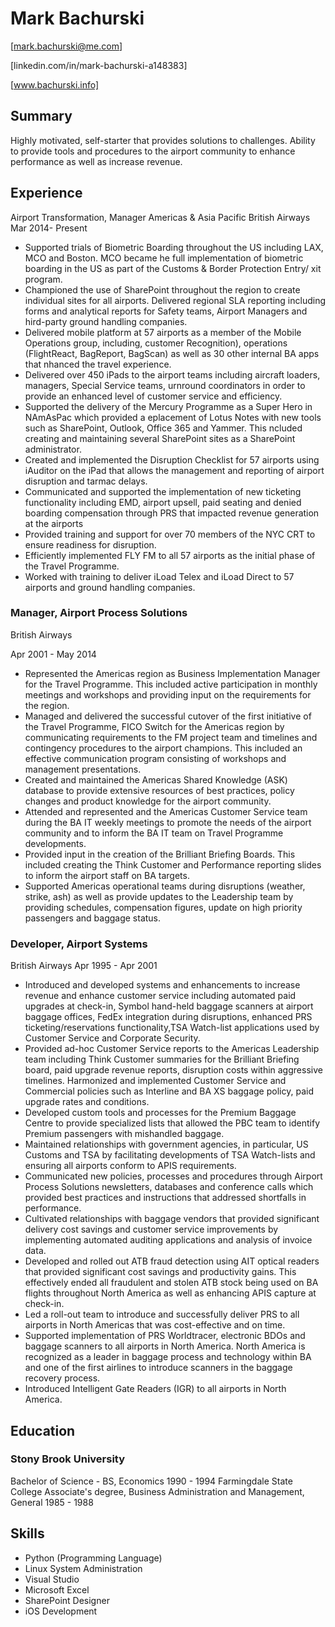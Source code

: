 # Mark Bachurski
[mark.bachurski@me.com]

[linkedin.com/in/mark-bachurski-a148383]

[www.bachurski.info]

## Summary
Highly motivated, self-starter that provides solutions to challenges. Ability to provide tools and procedures to the airport
community to enhance performance as well as increase revenue.

## Experience
Airport Transformation, Manager Americas & Asia Pacific
British Airways
Mar 2014- Present

* Supported trials of Biometric Boarding throughout the US including LAX, MCO and Boston. MCO became he full implementation of biometric boarding in the US as part of the Customs & Border Protection Entry/ xit program.
* Championed the use of SharePoint throughout the region to create individual sites for all airports. Delivered regional SLA reporting including forms and analytical reports for Safety teams, Airport Managers and hird-party ground handling companies.
* Delivered mobile platform at 57 airports as a member of the Mobile Operations group, including, customer Recognition), operations (FlightReact, BagReport, BagScan) as well as 30 other internal BA apps that nhanced the travel experience.
* Delivered over 450 iPads to the airport teams including aircraft loaders, managers, Special Service teams, urnround coordinators in order to provide an enhanced level of customer service and efficiency.
* Supported the delivery of the Mercury Programme as a Super Hero in NAmAsPac which provided a eplacement of Lotus Notes with new tools such as SharePoint, Outlook, Office 365 and Yammer. This ncluded creating and maintaining several SharePoint sites as a SharePoint administrator.
* Created and implemented the Disruption Checklist for 57 airports using iAuditor on the iPad that allows the management and reporting of airport disruption and tarmac delays.
* Communicated and supported the implementation of new ticketing functionality including EMD, airport upsell, paid seating and denied boarding compensation through PRS that impacted revenue generation at the airports
* Provided training and support for over 70 members of the NYC CRT to ensure readiness for disruption.
* Efficiently implemented FLY FM to all 57 airports as the initial phase of the Travel Programme.
* Worked with training to deliver iLoad Telex and iLoad Direct to 57 airports and ground handling companies.

### Manager, Airport Process Solutions
British Airways

Apr 2001 - May 2014

* Represented the Americas region as Business Implementation Manager for the Travel Programme. This included active participation in monthly meetings and workshops and providing input on the requirements for the region.
* Managed and delivered the successful cutover of the first initiative of the Travel Programme, FICO Switch for the Americas region by communicating requirements to the FM project team and timelines and contingency procedures to the airport champions. This included an effective communication program
consisting of workshops and management presentations.
* Created and maintained the Americas Shared Knowledge (ASK) database to provide extensive resources of best practices, policy changes and product knowledge for the airport community.
* Attended and represented and the Americas Customer Service team during the BA IT weekly meetings to promote the needs of the airport community and to inform the BA IT team on Travel Programme developments.
* Provided input in the creation of the Brilliant Briefing Boards. This included creating the Think Customer and Performance reporting slides to inform the airport staff on BA targets.
* Supported Americas operational teams during disruptions (weather, strike, ash) as well as provide updates to the Leadership team by providing schedules, compensation figures, update on high priority passengers and baggage status.

### Developer, Airport Systems
British Airways
Apr 1995 - Apr 2001

* Introduced and developed systems and enhancements to increase revenue and enhance customer service including automated paid upgrades at check-in, Symbol hand-held baggage scanners at airport baggage offices, FedEx integration during disruptions, enhanced PRS ticketing/reservations functionality,TSA Watch-list applications used by Customer Service and Corporate Security.
*  Provided ad-hoc Customer Service reports to the Americas Leadership team including Think Customer summaries for the Brilliant Briefing board, paid upgrade revenue reports, disruption costs within aggressive timelines.
Harmonized and implemented Customer Service and Commercial policies such as Interline and BA XS baggage policy, paid upgrade rates and conditions.
*  Developed custom tools and processes for the Premium Baggage Centre to provide specialized lists that allowed the PBC team to identify Premium passengers with mishandled baggage.
*  Maintained relationships with government agencies, in particular, US Customs and TSA by facilitating developments of TSA Watch-lists and ensuring all airports conform to APIS requirements.
*  Communicated new policies, processes and procedures through Airport Process Solutions newsletters, databases and conference calls which provided best practices and instructions that addressed shortfalls in performance.
*  Cultivated relationships with baggage vendors that provided significant delivery cost savings and customer service improvements by implementing automated auditing applications and analysis of invoice data.
*  Developed and rolled out ATB fraud detection using AIT optical readers that provided significant cost savings and productivity gains. This effectively ended all fraudulent and stolen ATB stock being used on BA flights throughout North America as well as enhancing APIS capture at check-in.
*  Led a roll-out team to introduce and successfully deliver PRS to all airports in North Americas that was cost-effective and on time.
*  Supported implementation of PRS Worldtracer, electronic BDOs and baggage scanners to all airports in North America. North America is recognized as a leader in baggage process and technology within BA and one of the first airlines to introduce scanners in the baggage recovery process.
*  Introduced Intelligent Gate Readers (IGR) to all airports in North America.

## Education

### Stony Brook University

Bachelor of Science - BS, Economics 1990 - 1994
Farmingdale State College
Associate's degree, Business Administration and Management, General 1985 - 1988

## Skills

* Python (Programming Language)
* Linux System Administration 
*  Visual Studio
*  Microsoft Excel
*  SharePoint Designer
*  iOS Development
